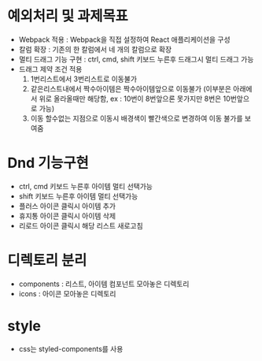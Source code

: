 # 예외처리 및 과제목표 
- Webpack 적용 : Webpack을 직접 설정하여 React 애플리케이션을 구성
- 칼럼 확장 : 기존의 한 칼럼에서 네 개의 칼럼으로 확장
- 멀티 드래그 기능 구현 : ctrl, cmd, shift 키보드 누른후 드래그시 멀티 드래그 가능
- 드래그 제약 조건 적용
  1. 1번리스트에서 3번리스트로 이동불가
  2. 같은리스트내에서 짝수아이템은 짝수아이템앞으로 이동불가 (이부분은 아래에서 위로 올라올때만 해당함, ex : 10번이 8번앞으론 못가지만 8번은 10번앞으로 가능)
  3. 이동 할수없는 지점으로 이동시 배경색이 빨간색으로 변경하여 이동 불가를 보여줌


# Dnd 기능구현
- ctrl, cmd 키보드 누른후 아이템 멀티 선택가능
- shift 키보드 누른후 아이템 멀티 선택가능
- 플러스 아이콘 클릭시 아이템 추가
- 휴지통 아이콘 클릭시 아이템 삭제
- 리로드 아이콘 클릭시 해당 리스트 새로고침

# 디렉토리 분리
- components : 리스트, 아이템 컴포넌트 모아놓은 디렉토리
- icons : 아이콘 모아놓은 디렉토리

# style
- css는 styled-components를 사용
